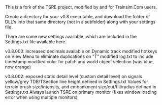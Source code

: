 This is a fork of the TSRE project, modified by and for Trainsim.Com users.

Create a directory for your v0.8 executable, and download the folder of DLL's into that same directory (not in a subfolder) along with your settings file.

There are some new settings available, which are included in the Settings.txt file available here.



v0.8.003: 
          increased decimals available on Dynamic track
          modified hotkeys on View Menu to eliminate duplications on "T"
          modified log.txt to include timestamp
          modified color for patch and world object selection (was blue, now orange)
          
v0.8.002: 
          exposed static detail level (custom detail level) on signals
          yellow/grey TDB/TSection line height defined in Settings.txt
          Values for terrain brush size/intensity, and embankment size/cut/fill/radius defined in Settings.txt
          Always launch TSRE on primary monitor (fixes window loading error when using multiple monitors)

